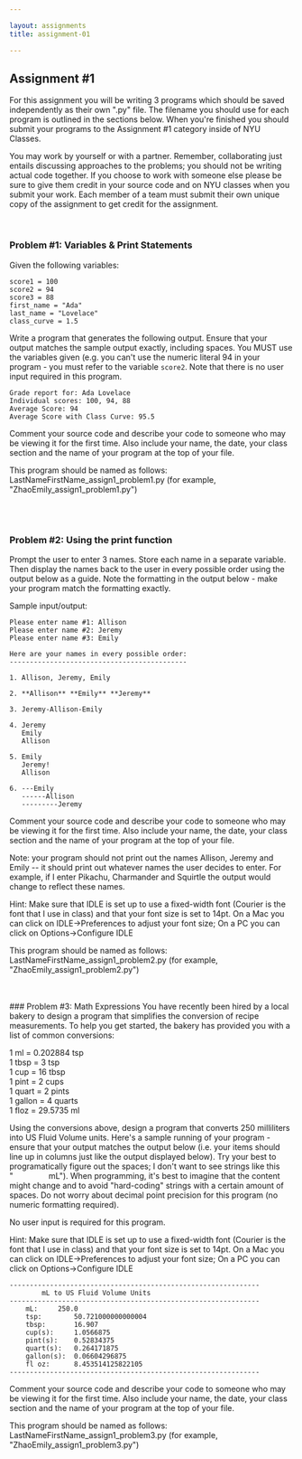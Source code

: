 ```yaml
---

layout: assignments
title: assignment-01

---
```


## Assignment #1
For this assignment you will be writing 3 programs which should be saved independently as their own ".py" file. The filename you should use for each program is outlined in the sections below. When you're finished you should submit your programs to the Assignment #1 category inside of NYU Classes.

You may work by yourself or with a partner. Remember, collaborating just entails discussing approaches to the problems; you should not be writing actual code together. If you choose to work with someone else please be sure to give them credit in your source code and on NYU classes when you submit your work.  Each member of a team must submit their own unique copy of the assignment to get credit for the assignment.

<div class="section-break"><br></div>

### Problem #1: Variables & Print Statements
Given the following variables:

```
score1 = 100
score2 = 94
score3 = 88
first_name = "Ada"
last_name = "Lovelace"
class_curve = 1.5
```

Write a program that generates the following output. Ensure that your output matches the sample output exactly, including spaces. You MUST use the variables given (e.g. you can't use the numeric literal 94 in your program - you must refer to the variable `score2`. Note that there is no user input required in this program.

```
Grade report for: Ada Lovelace
Individual scores: 100, 94, 88
Average Score: 94
Average Score with Class Curve: 95.5
``` 

Comment your source code and describe your code to someone who may be viewing it for the first time. Also include your name, the date, your class section and the name of your program at the top of your file.

This program should be named as follows:
LastNameFirstName_assign1_problem1.py (for example, "ZhaoEmily_assign1_problem1.py")

<div class="section-break"><br><br></div>

### Problem #2: Using the print function
Prompt the user to enter 3 names. Store each name in a separate variable. Then display the names back to the user in every possible order using the output below as a guide. Note the formatting in the output below - make your program match the formatting exactly. 

Sample input/output:

```
Please enter name #1: Allison
Please enter name #2: Jeremy
Please enter name #3: Emily

Here are your names in every possible order:
--------------------------------------------

1. Allison, Jeremy, Emily

2. **Allison** **Emily** **Jeremy**

3. Jeremy-Allison-Emily

4. Jeremy
   Emily
   Allison

5. Emily
   Jeremy!
   Allison

6. ---Emily
   ------Allison
   ---------Jeremy
```

Comment your source code and describe your code to someone who may be viewing it for the first time. Also include your name, the date, your class section and the name of your program at the top of your file.

Note: your program should not print out the names Allison, Jeremy and Emily -- it should print out whatever names the user decides to enter. For example, if I enter Pikachu, Charmander and Squirtle the output would change to reflect these names.

Hint: Make sure that IDLE is set up to use a fixed-width font (Courier is the font that I use in class) and that your font size is set to 14pt. On a Mac you can click on IDLE->Preferences to adjust your font size; On a PC you can click on Options->Configure IDLE

This program should be named as follows:
LastNameFirstName_assign1_problem2.py (for example, "ZhaoEmily_assign1_problem2.py")

<div class="section-break"><br><br></div>
### Problem #3: Math Expressions
You have recently been hired by a local bakery to design a program that simplifies the conversion of recipe measurements. To help you get started, the bakery has provided you with a list of common conversions:

1 ml = 0.202884 tsp   
1 tbsp = 3 tsp  
1 cup = 16 tbsp  
1 pint = 2 cups  
1 quart = 2 pints  
1 gallon = 4 quarts  
1 floz = 29.5735 ml  

Using the conversions above, design a program that converts 250 milliliters into US Fluid Volume units. Here's a sample running of your program - ensure that your output matches the output below (i.e. your items should line up in columns just like the output displayed below). Try your best to programatically figure out the spaces; I don't want to see strings like this "&nbsp;&nbsp;&nbsp;&nbsp;&nbsp;&nbsp;&nbsp;&nbsp;&nbsp;&nbsp;&nbsp;&nbsp;&nbsp;&nbsp;&nbsp;&nbsp;mL"). When programming, it's best to imagine that the content might change and to avoid "hard-coding" strings with a certain amount of spaces. Do not worry about decimal point precision for this program (no numeric formatting required).

No user input is required for this program.

Hint: Make sure that IDLE is set up to use a fixed-width font (Courier is the font that I use in class) and that your font size is set to 14pt. On a Mac you can click on IDLE->Preferences to adjust your font size; On a PC you can click on Options->Configure IDLE

```
--------------------------------------------------------------
		mL to US Fluid Volume Units
--------------------------------------------------------------
	mL:		250.0
	tsp:		50.721000000000004
	tbsp:		16.907
	cup(s):		1.0566875
	pint(s):	0.52834375
	quart(s):	0.264171875
	gallon(s):	0.06604296875
	fl oz:		8.453514125822105
--------------------------------------------------------------
```

Comment your source code and describe your code to someone who may be viewing it for the first time. Also include your name, the date, your class section and the name of your program at the top of your file.

This program should be named as follows:
LastNameFirstName_assign1_problem3.py (for example, "ZhaoEmily_assign1_problem3.py")